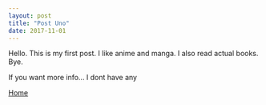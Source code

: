 ```yaml
---
layout: post
title: "Post Uno"
date: 2017-11-01
---
```


Hello. This is my first post. I like anime and manga. I also read actual books. Bye.


If you want more info... I dont have any


<a href="https://18if.github.io/">Home</a>

